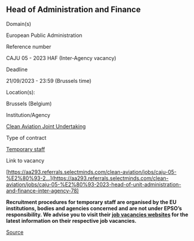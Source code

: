 Head of Administration and Finance
----------------------------------

Domain(s)

European Public Administration

Reference number

CAJU 05 - 2023 HAF (Inter-Agency vacancy)

Deadline

21/09/2023 - 23:59 (Brussels time)

Location(s): 

Brussels (Belgium)

  

Institution/Agency

[Clean Aviation Joint Undertaking](/en/institutions/clean-aviation-joint-undertaking)

Type of contract

[Temporary staff](/staff-categories#tab-Temporary%20staff)

Link to vacancy

[https://aa293.referrals.selectminds.com/clean-aviation/jobs/caju-05-%E2%80%93-2…](https://aa293.referrals.selectminds.com/clean-aviation/jobs/caju-05-%E2%80%93-2023-head-of-unit-administration-and-finance-inter-agency-78)

**Recruitment procedures for temporary staff are organised by the EU institutions, bodies and agencies concerned and are not under EPSO’s responsibility. We advise you to visit their [job vacancies websites](https://european-union.europa.eu/institutions-law-budget/institutions-and-bodies/search-all-eu-institutions-and-bodies) for the latest information on their respective job vacancies.**

[Source](https://epso.europa.eu/en/job-opportunities/head-administration-and-finance/caju-05-2023-haf-inter-agency-vacancy)
